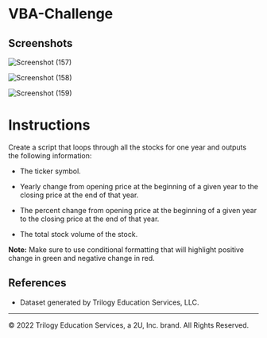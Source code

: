 # VBA-Challenge

## Screenshots

![Screenshot (157)](https://user-images.githubusercontent.com/101612220/191166828-ee91f44f-5e69-49a5-b788-0433739dc819.png)

![Screenshot (158)](https://user-images.githubusercontent.com/101612220/191166876-7574a9c8-ba10-4019-a64f-a7e2027a3ef7.png)

![Screenshot (159)](https://user-images.githubusercontent.com/101612220/191166883-a40e5f67-b11f-4ebc-9324-226c5b181f8f.png)









# Instructions
Create a script that loops through all the stocks for one year and outputs the following information:

  * The ticker symbol.

  * Yearly change from opening price at the beginning of a given year to the closing price at the end of that year.

  * The percent change from opening price at the beginning of a given year to the closing price at the end of that year.

  * The total stock volume of the stock.

**Note:** Make sure to use conditional formatting that will highlight positive change in green and negative change in red.

## References

* Dataset generated by Trilogy Education Services, LLC.

- - -

© 2022 Trilogy Education Services, a 2U, Inc. brand. All Rights Reserved.


